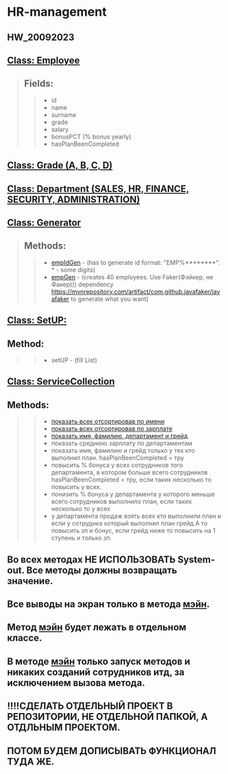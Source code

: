﻿# HR-management
 
## **HW_20092023**

## **[Class: Employee](HR-management/src/main/java/org/example/Employee.java)**
> ## Fields:
>> - id
>> - name
>> - surname
>> - grade
>> - salary
>> - bonusPCT (% bonus yearly)
>> - hasPlanBeenCompleted

## **[Class: Grade (A, B, C, D)](HR-management/src/main/java/org/example/Grade.java)**
## **[Class: Department (SALES, HR, FINANCE, SECURITY, ADMINISTRATION)](HR-management/src/main/java/org/example/Department.java)**
## **[Class: Generator](HR-management/src/main/java/org/example/Generator.java)**
> ## Methods:
>> - [empIdGen](https://github.com/DmitriDjourov/HR-management/blob/2ba5828abf00682cf8a2e55d8cecd5bb28628bdb/HR-management/src/main/java/org/example/Generator.java#L11C11-L11C11) - (has to generate id format: "EMP%********".  * - some digits)
>> - [empGen](https://github.com/DmitriDjourov/HR-management/blob/2ba5828abf00682cf8a2e55d8cecd5bb28628bdb/HR-management/src/main/java/org/example/Generator.java#L16C28-L16C28) - (creates 40 employees. Use Faker(Фэйкер, не Факер))) dependency
>>  https://mvnrepository.com/artifact/com.github.javafaker/javafaker to generate what you want)

## **[Class: SetUP:](HR-management/src/main/java/org/example/SetUp.java)**
## Method:
>> - setUP - (fill List<Employee>)

## **[Class: ServiceCollection](HR-management/src/main/java/org/example/ServiceCollection.java)**
## Methods:
>> - [показать всех отсортировав по имени](https://github.com/DmitriDjourov/HR-management/blob/048844f405469f49b6565f98adde5c6c1f354a25/HR-management/src/main/java/org/example/ServiceCollection.java#L11)
>> - [показать всех отсортировав по зарплате](https://github.com/DmitriDjourov/HR-management/blob/048844f405469f49b6565f98adde5c6c1f354a25/HR-management/src/main/java/org/example/ServiceCollection.java#L16)
>> - [показать имя, фамилию, департамент и грейд](https://github.com/DmitriDjourov/HR-management/blob/048844f405469f49b6565f98adde5c6c1f354a25/HR-management/src/main/java/org/example/ServiceCollection.java#L21)
>> - показать среднюю зарплату по департаментам
>> - показать имя, фамилию и грейд только у тех кто выполнил план. hasPlanBeenCompleted = тру
>> - повысить % бонуса у всех сотрудников того департамента, в котором больше всего сотрудников hasPlanBeenCompleted = тру,
>> если таких несколько то повысить у всех.
>> - понизить % бонуса у департамента у которого меньше всего сотрудников выполнило план, если таких несколько то у всех
>> - у департамента продаж взять всех кто выполнили план и если у сотруднка который выполнил план грейд А то повысить зп и бонус,
>> если грейд ниже то повысить на 1 ступень и только зп.

## Во всех методах НЕ ИСПОЛЬЗОВАТЬ System-out. Все методы должны возвращать значение.
## Все выводы на экран только в метода [мэйн](HR-management/src/main/java/org/example/Main.java).

## Метод [мэйн](HR-management/src/main/java/org/example/Main.java) будет лежать в отдельном классе.
## В методе [мэйн](HR-management/src/main/java/org/example/Main.java) только запуск методов и никаких созданий сотрудников итд, за исключением вызова метода.

## !!!!СДЕЛАТЬ ОТДЕЛЬНЫЙ ПРОЕКТ В РЕПОЗИТОРИИ, НЕ ОТДЕЛЬНОЙ ПАПКОЙ, А ОТДЛЬНЫМ ПРОЕКТОМ.
## ПОТОМ БУДЕМ ДОПИСЫВАТЬ ФУНКЦИОНАЛ ТУДА ЖЕ.
